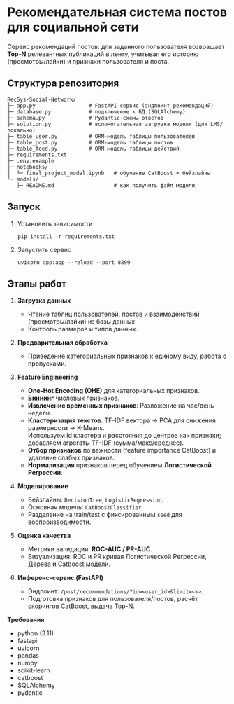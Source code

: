 # Рекомендательная система постов для социальной сети
Сервис рекомендаций постов: для заданного пользователя возвращает **Top-N** релевантных публикаций в ленту, учитывая его историю (просмотры/лайки) и признаки пользователя и поста.
## Структура репозитория
```
RecSys-Social-Network/
├─ app.py                 # FastAPI-сервис (эндпоинт рекомендаций)
├─ database.py            # подключение к БД (SQLAlchemy)
├─ schema.py              # Pydantic-схемы ответов
├─ solution.py            # вспомогательная загрузка модели (для LMS/локально)
├─ table_user.py          # ORM-модель таблицы пользователей
├─ table_post.py          # ORM-модель таблицы постов
├─ table_feed.py          # ORM-модель таблицы действий
├─ requirements.txt
├─ .env.example
├─ notebooks/
│  └─ final_project_model.ipynb   # обучение CatBoost + бейзлайны
└─ models/
   ├─ README.md                   # как получить файл модели
```
## Запуск
1. Установить зависимости
    ```
   pip install -r requirements.txt
3. Запустить сервис
      ```
      uvicorn app:app --reload --port 8899
## Этапы работ

1. **Загрузка данных**
   - Чтение таблиц пользователей, постов и взаимодействий (просмотры/лайки) из базы данных.
   - Контроль размеров и типов данных.

2. **Предварительная обработка**
   - Приведение категориальных признаков к единому виду, работа с пропусками.

3. **Feature Engineering**
   - **One-Hot Encoding (OHE)** для категориальных признаков.
   - **Биннинг** числовых признаков.
   - **Извлечение временных признаков**: Разложение на час/день недели.
   - **Кластеризация текстов**: TF-IDF вектора → PCA для снижения размерности → K-Means.  
       Используем id кластера и расстояния до центров как признаки; добавляем агрегаты TF-IDF (сумма/макс/среднее).
   - **Отбор признаков** по важности (feature importance CatBoost) и удаление слабых признаков.
   - **Нормализация** признаков перед обучением **Логистической Регрессии**.

4. **Моделирование**
   - Бейзлайны: `DecisionTree`, `LogisticRegression`.
   - Основная модель: `CatBoostClassifier`.
   - Разделение на train/test с фиксированным `seed` для воспроизводимости.

5. **Оценка качества**
   - Метрики валидации: **ROC-AUC / PR-AUC**.
   - Визуализация: ROC и PR кривая Логистической Регрессии, Дерева и Catboost модели.

6. **Инференс-сервис (FastAPI)**
   - Эндпоинт: `/post/recommendations/?id=<user_id>&limit=<k>`.
   - Подготовка признаков для пользователя/постов, расчёт скорингов CatBoost, выдача Top-N.
   
**Требования**

- python (3.11)
- fastapi
- uvicorn
- pandas
- numpy
- scikit-learn
- catboost
- SQLAlchemy
- pydantic
